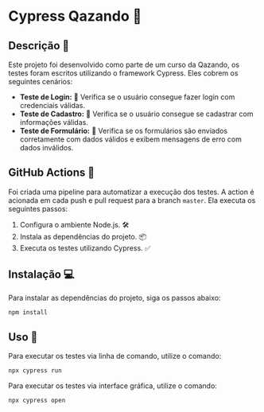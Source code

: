 # Cypress Qazando 🚀

## Descrição 📄
Este projeto foi desenvolvido como parte de um curso da Qazando, os testes foram escritos utilizando o framework Cypress. Eles cobrem os seguintes cenários:

- **Teste de Login:** 🔑 Verifica se o usuário consegue fazer login com credenciais válidas.
- **Teste de Cadastro:** 📝 Verifica se o usuário consegue se cadastrar com informações válidas.
- **Teste de Formulário:** 📨 Verifica se os formulários são enviados corretamente com dados válidos e exibem mensagens de erro com dados inválidos.

## GitHub Actions 🤖
Foi criada uma pipeline para automatizar a execução dos testes. A action é acionada em cada push e pull request para a branch `master`. Ela executa os seguintes passos:

1. Configura o ambiente Node.js. 🛠️
2. Instala as dependências do projeto. 📦
3. Executa os testes utilizando Cypress. ✅

## Instalação 💻
Para instalar as dependências do projeto, siga os passos abaixo:

```bash
npm install
```

## Uso 🚀
Para executar os testes via linha de comando, utilize o comando:

```bash
npx cypress run
```

Para executar os testes via interface gráfica, utilize o comando:

```bash
npx cypress open
```
